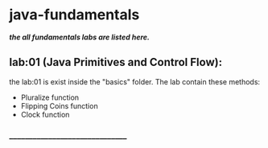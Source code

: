 # java-fundamentals

***the all fundamentals labs are listed here.***

## lab:01 (Java Primitives and Control Flow):

the lab:01 is exist inside the "basics" folder.
The lab contain these methods:

* Pluralize function
* Flipping Coins function
* Clock function

### ______________________________